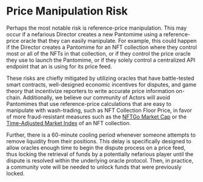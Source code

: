 # Price Manipulation Risk

Perhaps the most notable risk is reference-price manipulation. This may occur if a nefarious Director creates a new Pantomime using a reference-price oracle that they can easily manipulate. For example, this could happen if the Director creates a Pantomime for an NFT collection where they control most or all of the NFTs in that collection, or if they control the price oracle they use to launch the Pantomime, or if they solely control a centralized API endpoint that an is using for its price feed.&#x20;

These risks are chiefly mitigated by utilizing oracles that have battle-tested smart contracts, well-designed economic incentives for disputes, and game theory that incentivize reporters to write accurate price information on-chain. Additionally, we believe our community of Actors will avoid Pantomimes that use reference-price calculations that are easy to manipulate with wash-trading, such as NFT Collection Floor Price, in favor of more fraud-resistant measures such as the [NFTGo Market Cap](https://docs.nftgo.io/docs/collection-metrics) or the [Time-Adjusted Market Index](https://github.com/Mimicry-Protocol/TAMI) of an NFT collection.

Further, there is a 60-minute cooling period whenever someone attempts to remove liquidity from their positions. This delay is specifically designed to allow oracles enough time to begin the dispute process on a price feed, thus locking the retrieval of funds by a potentially nefarious player until the dispute is resolved within the underlying oracle protocol. Then, in practice, a community vote will be needed to unlock funds that were previously locked.
